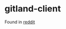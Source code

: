 # gitland-client

Found in [reddit](https://www.reddit.com/r/github/comments/g8cae8/a_multiplayer_game_controlled_entirely_via_github/?utm_source=share&utm_medium=web2x)
